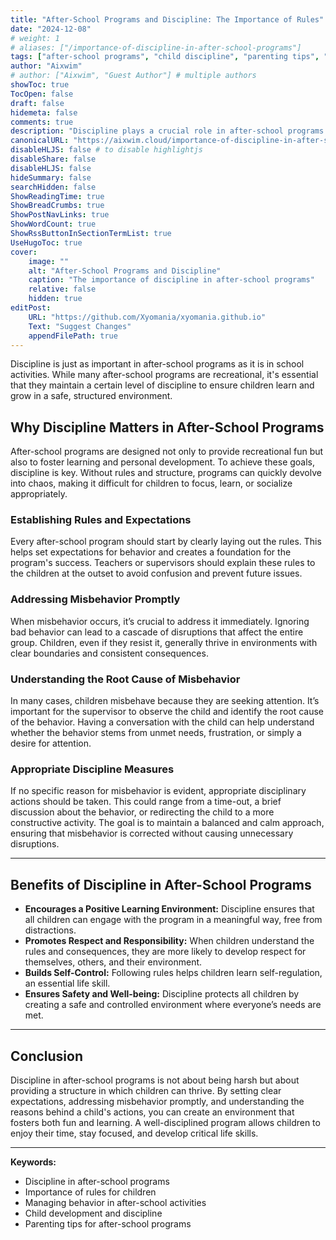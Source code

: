 ```yaml
---
title: "After-School Programs and Discipline: The Importance of Rules"
date: "2024-12-08"
# weight: 1
# aliases: ["/importance-of-discipline-in-after-school-programs"]
tags: ["after-school programs", "child discipline", "parenting tips", "child development", "learning environment"]
author: "Aixwim"
# author: ["Aixwim", "Guest Author"] # multiple authors
showToc: true
TocOpen: false
draft: false
hidemeta: false
comments: true
description: "Discipline plays a crucial role in after-school programs. Learn why setting clear rules and addressing misbehavior is essential for children's development."
canonicalURL: "https://aixwim.cloud/importance-of-discipline-in-after-school-programs"
disableHLJS: false # to disable highlightjs
disableShare: false
disableHLJS: false
hideSummary: false
searchHidden: false
ShowReadingTime: true
ShowBreadCrumbs: true
ShowPostNavLinks: true
ShowWordCount: true
ShowRssButtonInSectionTermList: true
UseHugoToc: true
cover:
    image: ""
    alt: "After-School Programs and Discipline"
    caption: "The importance of discipline in after-school programs"
    relative: false
    hidden: true
editPost:
    URL: "https://github.com/Xyomania/xyomania.github.io"
    Text: "Suggest Changes"
    appendFilePath: true
---
```


Discipline is just as important in after-school programs as it is in school activities. While many after-school programs are recreational, it's essential that they maintain a certain level of discipline to ensure children learn and grow in a safe, structured environment.

<!--more-->

## Why Discipline Matters in After-School Programs

After-school programs are designed not only to provide recreational fun but also to foster learning and personal development. To achieve these goals, discipline is key. Without rules and structure, programs can quickly devolve into chaos, making it difficult for children to focus, learn, or socialize appropriately.

### Establishing Rules and Expectations

Every after-school program should start by clearly laying out the rules. This helps set expectations for behavior and creates a foundation for the program's success. Teachers or supervisors should explain these rules to the children at the outset to avoid confusion and prevent future issues.

### Addressing Misbehavior Promptly

When misbehavior occurs, it’s crucial to address it immediately. Ignoring bad behavior can lead to a cascade of disruptions that affect the entire group. Children, even if they resist it, generally thrive in environments with clear boundaries and consistent consequences.

### Understanding the Root Cause of Misbehavior

In many cases, children misbehave because they are seeking attention. It’s important for the supervisor to observe the child and identify the root cause of the behavior. Having a conversation with the child can help understand whether the behavior stems from unmet needs, frustration, or simply a desire for attention. 

### Appropriate Discipline Measures

If no specific reason for misbehavior is evident, appropriate disciplinary actions should be taken. This could range from a time-out, a brief discussion about the behavior, or redirecting the child to a more constructive activity. The goal is to maintain a balanced and calm approach, ensuring that misbehavior is corrected without causing unnecessary disruptions.

---

## Benefits of Discipline in After-School Programs

- **Encourages a Positive Learning Environment:** Discipline ensures that all children can engage with the program in a meaningful way, free from distractions.
- **Promotes Respect and Responsibility:** When children understand the rules and consequences, they are more likely to develop respect for themselves, others, and their environment.
- **Builds Self-Control:** Following rules helps children learn self-regulation, an essential life skill.
- **Ensures Safety and Well-being:** Discipline protects all children by creating a safe and controlled environment where everyone’s needs are met.

---

## Conclusion

Discipline in after-school programs is not about being harsh but about providing a structure in which children can thrive. By setting clear expectations, addressing misbehavior promptly, and understanding the reasons behind a child's actions, you can create an environment that fosters both fun and learning. A well-disciplined program allows children to enjoy their time, stay focused, and develop critical life skills.

---

**Keywords:**
- Discipline in after-school programs
- Importance of rules for children
- Managing behavior in after-school activities
- Child development and discipline
- Parenting tips for after-school programs
